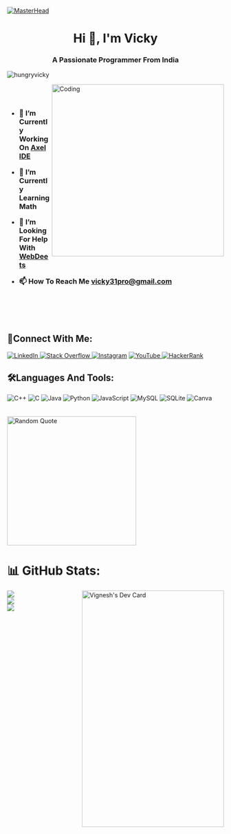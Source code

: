 [![MasterHead](https://hackernoon.com/hn-images/1*ck6cRbbe3uaelEG2JPsIMw.gif)]()
<h1 align="center">Hi 👋, I'm Vicky</h1>
<h3 align="center">A Passionate Programmer From India</h3>

<p align="left"> <img src="https://komarev.com/ghpvc/?username=hungryvicky&label=Profile%20views&color=9c4b9e&style=flat" alt="hungryvicky" /> </p>



<img align="right" alt="Coding" width="400" src="https://i.pinimg.com/originals/e4/26/70/e426702edf874b181aced1e2fa5c6cde.gif">

<br>
<br>
<h3>
  
- 🔭 I’m Currently Working On [Axel IDE](https://github.com/Vignesh-72/Axel-IDE)

- 🌱 I’m Currently Learning **Math**

- 🤝 I’m Looking For Help With [WebDeets](https://github.com/HungryVicky/WebDeets)

- 📫 How To Reach Me **vicky31pro@gmail.com**
  
  
<br>
<br> 
<br>
</h3>
<h2 align="left">🔗Connect With Me:</h2>
<p align="left">
<p align="left">
<a href="https://linkedin.com/in/vignesh-sara" target="blank"><img alt="LinkedIn" src="https://img.shields.io/badge/LinkedIn-%230077B5.svg?style=for-the-badge&logo=linkedin&logoColor=white"/>
</a>
<a href="https://stackoverflow.com/users/hungryspike" target="blank"><img alt="Stack Overflow" src="https://img.shields.io/badge/Stack%20Overflow-%23FE7A16.svg?style=for-the-badge&logo=stack-overflow&logoColor=white"/>
</a>
<a href="https://instagram.com/vicky__v72" target="blank"><img alt="Instagram" src="https://img.shields.io/badge/Instagram-%23E4405F.svg?style=for-the-badge&logo=instagram&logoColor=white"/></a>
<a href="https://www.youtube.com/c/hungryspike" target="blank"><img alt="YouTube" src="https://img.shields.io/badge/YouTube-%23FF0000.svg?style=for-the-badge&logo=youtube&logoColor=white"/>
</a>
<a href="https://www.hackerrank.com/vicky31pro" target="blank"><img alt="HackerRank" src="https://img.shields.io/badge/HackerRank-%232EC866.svg?style=for-the-badge&logo=hackerrank&logoColor=white"/>
</a>
</p>
<h2 align="left">🛠️Languages And Tools:</h2>

![C++](https://img.shields.io/badge/c++-%2300599C.svg?style=for-the-badge&logo=c%2B%2B&logoColor=white) ![C](https://img.shields.io/badge/c-%2300599C.svg?style=for-the-badge&logo=c&logoColor=white) ![Java](https://img.shields.io/badge/java-%23ED8B00.svg?style=for-the-badge&logo=java&logoColor=white) ![Python](https://img.shields.io/badge/python-3670A0?style=for-the-badge&logo=python&logoColor=ffdd54) ![JavaScript](https://img.shields.io/badge/javascript-%23323330.svg?style=for-the-badge&logo=javascript&logoColor=%23F7DF1E) ![MySQL](https://img.shields.io/badge/mysql-%2300f.svg?style=for-the-badge&logo=mysql&logoColor=white) ![SQLite](https://img.shields.io/badge/sqlite-%2307405e.svg?style=for-the-badge&logo=sqlite&logoColor=white) ![Canva](https://img.shields.io/badge/Canva-%2300C4CC.svg?style=for-the-badge&logo=Canva&logoColor=white)
<br>
<br>
<br>
<img src="https://quotes-github-readme.vercel.app/api?type=horizontal&theme=dark" alt="Random Quote" style="height: 300px; width: 300;" />

# 📊 GitHub Stats:

<a href="https://app.daily.dev/Vicky72"><img src="https://api.daily.dev/devcards/38d6feae0c35451eb8a8f4985ce28de6.png?r=oe9"  align="right"  height= "550" width="330" alt="Vignesh's Dev Card"/></a>


![](https://github-readme-stats.vercel.app/api/top-langs/?username=Vignesh-72&theme=dark&hide_border=false&include_all_commits=false&count_private=true&layout=compact)<br>
![](https://github-readme-stats.vercel.app/api?username=Vignesh-72&theme=dark&hide_border=false&include_all_commits=false&count_private=true)<br/>
![](https://github-readme-streak-stats.herokuapp.com/?user=Vignesh-72&theme=dark&hide_border=false)

